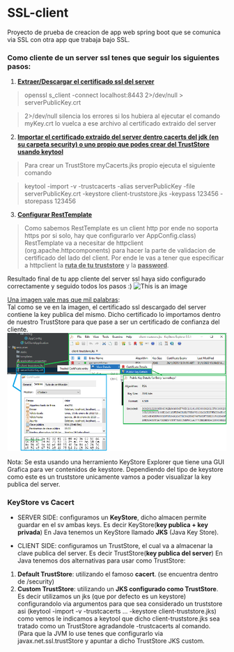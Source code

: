 # SSL-client
Proyecto de prueba de creacion de app web spring boot que se comunica via SSL con otra app que trabaja bajo SSL.

### Como cliente de un server ssl tenes que seguir los siguientes pasos:

1. <ins>**Extraer/Descargar el certificado ssl del server**</ins>  
> openssl s_client -connect localhost:8443 2>/dev/null > serverPublicKey.crt

> 2>/dev/null silencia los errores si los hubiera al ejecutar el comando  
>  myKey.crt lo vuelca a ese archivo al certificado extraido del server

2. <ins>**Importar el certificado extraido del server dentro cacerts del jdk (en su carpeta security) 
o uno propio que podes crear del TrustStore usando keytool**</ins>  

> Para crear un TrustStore myCacerts.jks propio ejecuta el siguiente comando  

> keytool -import -v -trustcacerts -alias serverPublicKey -file serverPublicKey.crt -keystore client-truststore.jks -keypass 123456 -storepass 123456

3. <ins>**Configurar RestTemplate**</ins>
> Como sabemos RestTemplate es un client http por ende no soporta https por si solo, hay que configurarlo ver AppConfig.class)
RestTemplate va a necesitar de httpclient (org.apache.httpcomponents) para hacer la parte de validacion de certificado del lado del client.
Por ende le vas a tener que especificar a httpclient la <ins>**ruta de tu truststore**</ins> y la <ins>**password**</ins>. 

Resultado final de tu app cliente del server ssl haya sido configurado correctamente y seguido todos los pasos :)
![This is an image](https://github.com/estebanbri/ssl-client/blob/master/resultado.png)

<ins>Una imagen vale mas que mil palabras</ins>:  
Tal como se ve en la imagen, el certificado ssl descargado del server contiene la key publica del mismo. Dicho certificado lo importamos dentro de nuestro TrustStore para que pase a ser un certificado de confianza del cliente. 
![This is an image](https://github.com/estebanbri/https-client/blob/master/truststore-detail.png)

Nota: Se esta usando una herramiento KeyStore Explorer que tiene una GUI Grafica para ver contenidos de keystore. Dependiendo del tipo de keystore como este es un truststore unicamente vamos a poder visualizar la key publica del server.

### KeyStore vs Cacert ###
- SERVER SIDE: configuramos un **KeyStore**, dicho almacen permite guardar en el sv ambas keys. Es decir KeyStore(**key publica + key privada**)
En Java tenemos un KeyStore llamado **JKS** (Java Key Store).

- CLIENT SIDE: configuramos un TrustStore, el cual va a almacenar la clave publica del server. Es decir TrustStore(**key publica del server**)
En Java tenemos dos alternativas para usar como TrustStore:
1. **Default TrustStore**: utilizando el famoso **cacert**. (se encuentra dentro de /security)
2. **Custom TrustStore**: utilizando un **JKS configurado como TrustStore**. Es decir utilizamos un jks (que por defecto es un keystore) configurandolo via argumentos para que sea considerado un truststore asi (keytool -import -v -trustcacerts ...  -keystore client-truststore.jks) como vemos le indicamos a keytool que dicho client-truststore.jks sea tratado como un TrustStore agradandole -trustcacerts al comando. (Para que la JVM lo use tenes que configurarlo via javax.net.ssl.trustStore y apuntar a dicho TrustStore JKS custom.
